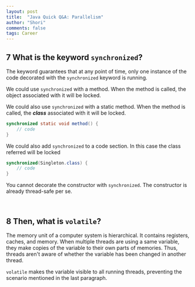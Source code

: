 ```yaml
---
layout: post
title:  "Java Quick Q&A: Parallelism"
author: "Shori"
comments: false
tags: Career
---
```


## 7 What is the keyword `synchronized`?

The keyword guarantees that at any point of time, only one instance of the code decorated with the `synchronized` keyword is running.

We could use `synchronized` with a method. When the method is called, the object associated with it will be locked.

We could also use `synchronized` with a static method. When the method is called, the ***class*** associated with it will be locked.

``` java
synchronized static void method() {
    // code
}
```

We could also add `synchronized` to a code section. In this case the class referred will be locked

``` java
synchronized(Singleton.class) {
    // code
}
```

You cannot decorate the constructor with `synchronized`. The constructor is already thread-safe per se.

<br>

## 8 Then, what is `volatile`?

The memory unit of a computer system is hierarchical. It contains registers, caches, and memory. When multiple threads are using a same variable, they make copies of the variable to their own parts of memories. Thus, threads aren't aware of whether the variable has been changed in another thread.

`volatile` makes the variable visible to all running threads, preventing the scenario mentioned in the last paragraph.